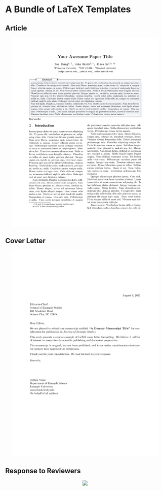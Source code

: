 # A Bundle of LaTeX Templates

## Article
<p align="center">
  <img width="460" src="assets/article.png">
</p>


## Cover Letter
<p align="center">
  <img width="460" src="assets/coverletter.png">
</p>


## Response to Reviewers
<p align="center">
  <img width="460" src="assets/response-to-reviewers.png">
</p>
